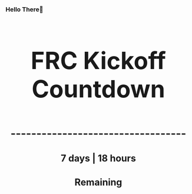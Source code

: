 ### Hello There👋

<!---START-TIMER--->
<h3 align='center' style='font-size: 64px;'>FRC Kickoff Countdown</h3>
<h3 align='center' style='font-size: 30px;'>----------------------------------</h3>
<h3 align='center' style='font-size: 25px;'>7 days | 18 hours</h3>
<h3 align='center' style='font-size: 25px;'>Remaining</h3>
<!---END-TIMER--->
